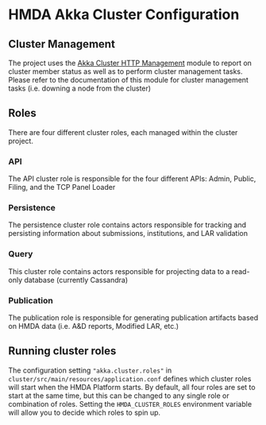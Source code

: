 # HMDA Akka Cluster Configuration

## Cluster Management

The project uses the [Akka Cluster HTTP Management](http://developer.lightbend.com/docs/akka-management/current/cluster-http-management.html) module to report on cluster member status as well as to perform cluster
management tasks. Please refer to the documentation of this module for cluster management tasks (i.e. downing a node from the cluster)

## Roles

There are four different cluster roles, each managed within the cluster project.

### API

The API cluster role is responsible for the four different APIs: Admin, Public, Filing, and the TCP Panel Loader

### Persistence

The persistence cluster role contains actors responsible for tracking and persisting information about submissions, institutions, and LAR validation

### Query

This cluster role contains actors responsible for projecting data to a read-only database (currently Cassandra)

### Publication

The publication role is responsible for generating publication artifacts based on HMDA data (i.e. A&D reports, Modified LAR, etc.)

## Running cluster roles

The configuration setting `"akka.cluster.roles"` in `cluster/src/main/resources/application.conf` defines which cluster roles will start when the HMDA Platform starts.  By default, all four roles are set to start at the same time, but this can be changed to any single role or combination of roles.  Setting the `HMDA_CLUSTER_ROLES` environment variable will allow you to decide which roles to spin up.
